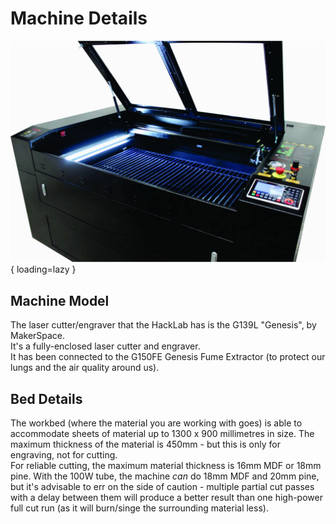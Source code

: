 # Machine Details

![G139L Genesis Laser Cutter/Engraver](../../assets/images/G139L_Laser.jpg){ loading=lazy }

## Machine Model

The laser cutter/engraver that the HackLab has is the G139L "Genesis", by MakerSpace.  
It's a fully-enclosed laser cutter and engraver.  
It has been connected to the G150FE Genesis Fume Extractor (to protect our lungs and the air quality around us).

## Bed Details

The workbed (where the material you are working with goes) is able to accommodate sheets of material up to 1300 x 900 millimetres in size.
The maximum thickness of the material is 450mm - but this is only for engraving, not for cutting.  
For reliable cutting, the maximum material thickness is 16mm MDF or 18mm pine. With the 100W tube, the machine _can_ do 18mm MDF and 20mm pine, but it's advisable to err on the side of caution - multiple partial cut passes with a delay between them will produce a better result than one high-power full cut run (as it will burn/singe the surrounding material less).